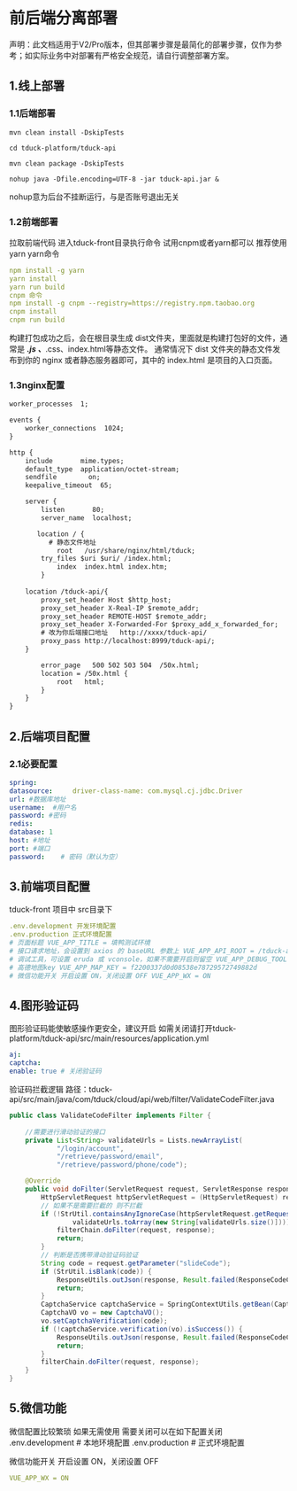 # 前后端分离部署

声明：此文档适用于V2/Pro版本，但其部署步骤是最简化的部署步骤，仅作为参考；如实际业务中对部署有严格安全规范，请自行调整部署方案。
## **1.线上部署**
### **1.1后端部署**
```tsx
mvn clean install -DskipTests

cd tduck-platform/tduck-api

mvn clean package -DskipTests

nohup java -Dfile.encoding=UTF-8 -jar tduck-api.jar &
```
nohup意为后台不挂断运行，与是否账号退出无关
### 1.2前端部署
拉取前端代码 进入tduck-front目录执行命令 试用cnpm或者yarn都可以 推荐使用yarn yarn命令
```yaml
npm install -g yarn
yarn install 
yarn run build
cnpm 命令
npm install -g cnpm --registry=https://registry.npm.taobao.org
cnpm install 
cnpm run build
```

构建打包成功之后，会在根目录生成 dist文件夹，里面就是构建打包好的文件，通常是
***.js 、***.css、index.html等静态文件。
通常情况下 dist 文件夹的静态文件发布到你的 nginx 或者静态服务器即可，其中的
index.html 是项目的入口页面。
### **1.3nginx配置**

```xml
worker_processes  1;

events {
    worker_connections  1024;
}

http {
    include       mime.types;
    default_type  application/octet-stream;
    sendfile        on;
    keepalive_timeout  65;

    server {
        listen       80;
        server_name  localhost;

       location / {
          # 静态文件地址
            root   /usr/share/nginx/html/tduck;
	    try_files $uri $uri/ /index.html;
            index  index.html index.htm;
        }
		
	location /tduck-api/{
	    proxy_set_header Host $http_host;
	    proxy_set_header X-Real-IP $remote_addr;
	    proxy_set_header REMOTE-HOST $remote_addr;
	    proxy_set_header X-Forwarded-For $proxy_add_x_forwarded_for;
	    # 改为你后端接口地址   http://xxxx/tduck-api/
	    proxy_pass http://localhost:8999/tduck-api/;
	}

        error_page   500 502 503 504  /50x.html;
        location = /50x.html {
            root   html;
        }
    }
}

```
## **2.后端项目配置**
### **2.1必要配置**
```yaml
spring:   
datasource:     driver-class-name: com.mysql.cj.jdbc.Driver     
url: #数据库地址     
username:  #用户名    
password: #密码   
redis:     
database: 1     
host: #地址     
port: #端口     
password:    # 密码（默认为空）
```
## 3.前端项目配置
tduck-front 项目中 src目录下
```yaml
.env.development 开发环境配置
.env.production 正式环境配置
# 页面标题 VUE_APP_TITLE = 填鸭测试环境 
# 接口请求地址，会设置到 axios 的 baseURL 参数上 VUE_APP_API_ROOT = /tduck-api 
# 调试工具，可设置 eruda 或 vconsole，如果不需要开启则留空 VUE_APP_DEBUG_TOOL = 
# 高德地图key VUE_APP_MAP_KEY = f2200337d0d08538e78729572749882d 
# 微信功能开关 开启设置 ON，关闭设置 OFF VUE_APP_WX = ON
```
## 4.图形验证码
图形验证码能使敏感操作更安全，建议开启
如需关闭请打开tduck-platform/tduck-api/src/main/resources/application.yml
```yaml
aj:   
captcha:     
enable: true # 关闭验证码
```

验证码拦截逻辑
路径：tduck-api/src/main/java/com/tduck/cloud/api/web/filter/ValidateCodeFilter.java
```Java
public class ValidateCodeFilter implements Filter {
  
    //需要进行滑动验证的接口
    private List<String> validateUrls = Lists.newArrayList(
            "/login/account",
            "/retrieve/password/email",
            "/retrieve/password/phone/code");

    @Override
    public void doFilter(ServletRequest request, ServletResponse response, FilterChain filterChain) throws IOException, ServletException {
        HttpServletRequest httpServletRequest = (HttpServletRequest) request;
        // 如果不是需要拦截的 则不拦截
        if (!StrUtil.containsAnyIgnoreCase(httpServletRequest.getRequestURI(),
                validateUrls.toArray(new String[validateUrls.size()]))) {
            filterChain.doFilter(request, response);
            return;
        }
        // 判断是否携带滑动验证码验证
        String code = request.getParameter("slideCode");
        if (StrUtil.isBlank(code)) {
            ResponseUtils.outJson(response, Result.failed(ResponseCodeConstants.NEED_VERIFICATION, ""));
            return;
        }
        CaptchaService captchaService = SpringContextUtils.getBean(CaptchaService.class);
        CaptchaVO vo = new CaptchaVO();
        vo.setCaptchaVerification(code);
        if (!captchaService.verification(vo).isSuccess()) {
            ResponseUtils.outJson(response, Result.failed(ResponseCodeConstants.FAIL, ResponseCodeConstants.VALIDATE_CODE_FAIL_MSG));
            return;
        }
        filterChain.doFilter(request, response);
    }
}
```
## 5.微信功能
微信配置比较繁琐 如果无需使用 需要关闭可以在如下配置关闭
.env.development # 本地环境配置 .env.production # 正式环境配置

微信功能开关 开启设置 ON，关闭设置 OFF
```yaml
VUE_APP_WX = ON
```
